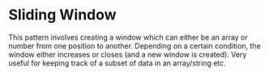 # Sliding Window

This pattern involves creating a window which can either be an array or number from one position to another.
Depending on a certain condition, the window either increases or closes (and a new window is created).
Very useful for keeping track of a subset of data in an array/string etc.
